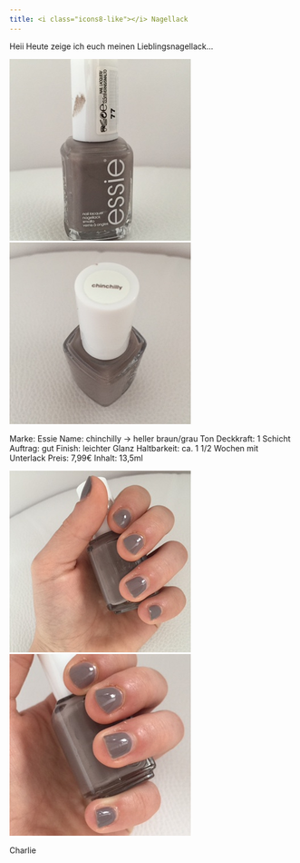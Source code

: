 ```yaml
---
title: <i class="icons8-like"></i> Nagellack
---
```


Heii
Heute zeige ich euch meinen Lieblingsnagellack...

<div class="collage-1-2">
  <img src="/assets/images/EssieChinchilly/1.JPG">
  <img src="/assets/images/EssieChinchilly/2.JPG">
</div>

Marke: Essie
Name: chinchilly -> heller braun/grau Ton
Deckkraft: 1 Schicht
Auftrag: gut
Finish: leichter Glanz
Haltbarkeit: ca. 1 1/2 Wochen mit Unterlack
Preis: 7,99€
Inhalt: 13,5ml

<div class="collage-1-2">
  <img src="/assets/images/EssieChinchilly/3.JPG">
  <img src="/assets/images/EssieChinchilly/4.JPG">
</div>

Charlie <i class="icons8-like"></i>
